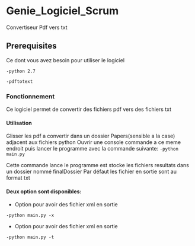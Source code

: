 # Genie_Logiciel_Scrum
Convertiseur Pdf vers txt

## Prerequisites
Ce dont vous avez besoin pour utiliser le logiciel
```
-python 2.7
```
```
-pdftotext
```
### Fonctionnement
Ce logiciel permet de convertir des fichiers pdf vers des fichiers txt

#### Utilisation
Glisser les pdf a convertir dans un dossier Papers(sensible a la case) adjacent aux fichiers python
Ouvrir une console commande a ce meme endroit puis lancer le programme
avec la commande suivante:
        ```
        -python main.py
        ```  
  
Cette commande lance le programme est stocke les fichiers resultats dans un dossier nommé
finalDossier
Par défaut les fichier en  sortie sont au format txt

#### Deux option sont disponibles:

* Option pour avoir des fichier xml en sortie
```
-python main.py -x
```

* Option pour avoir des fichier xml en sortie
```
-python main.py -t
```
